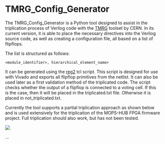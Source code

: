 # TMRG_Config_Generator

The TMRG_Config_Generator is a Python tool designed to assist in the triplication process of Verilog code with the [TMRG](https://gitlab.cern.ch/tmrg/tmrg) toolset by CERN. In its current version, it is able to place the necessary directives into the Verilog source code, as well as creating a configuration file, all based on a list of flipflops.

The list is structured as follows:
```
<module_identifier>, hierarchical_element_name>
```
It can be generated using the [reg2](../main/reg2) tcl script. This script is designed for use with Vivado and exports all flipflop primitives from the netlist. It can also be used later as a first validation method of the triplicated code. The script checks whether the output of a flipflop is connected to a voting cell. If this is the case, then it will be placed in the triplicated.txt file. Otherwise it is placed in not_triplicated.txt.


Currently the tool supports a partial triplication approach as shown below and is used extensively for the triplication of the MOPS-HUB FPGA firmware project. Full triplication should also work, but has not been tested.

<a href="url"><img src="https://user-images.githubusercontent.com/78490283/234264206-46c0ed3b-4e7c-4308-b0a2-2cdeb3a1a694.svg" height="auto" width="auto" ></a>

...
<br/>
<br/>
